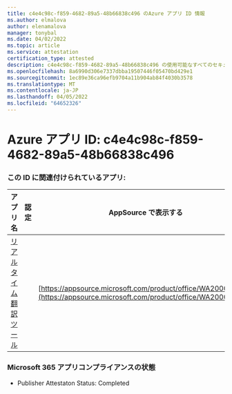 ```yaml
---
title: c4e4c98c-f859-4682-89a5-48b66838c496 のAzure アプリ ID 情報
ms.author: elmalova
author: elenamalova
manager: tonybal
ms.date: 04/02/2022
ms.topic: article
ms.service: attestation
certification_type: attested
description: c4e4c98c-f859-4682-89a5-48b66838c496 の使用可能なすべてのセキュリティとコンプライアンス情報。
ms.openlocfilehash: 8a6990d306e7337dbba19507446f05470bd429e1
ms.sourcegitcommit: 1ec89e36ca96efb9704a11b904ab84f4030b3578
ms.translationtype: MT
ms.contentlocale: ja-JP
ms.lasthandoff: 04/05/2022
ms.locfileid: "64652326"
---
```

# <a name="azure-app-id-c4e4c98c-f859-4682-89a5-48b66838c496"></a>Azure アプリ ID: c4e4c98c-f859-4682-89a5-48b66838c496


### <a name="apps-associated-with-this-id"></a>この ID に関連付けられているアプリ:
| **アプリ名** | **認定** | **AppSource で表示する** |
|--------------|---------------|-----------------------|
| [リアルタイム翻訳ツール](../forward/WA200002171.md) |  | [https://appsource.microsoft.com/product/office/WA200002171](https://appsource.microsoft.com/product/office/WA200002171) |

### <a name="microsoft-365-app-compliance-status"></a>Microsoft 365 アプリコンプライアンスの状態
- Publisher Attestaton Status: Completed
